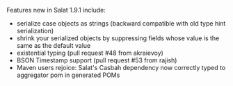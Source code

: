 Features new in Salat 1.9.1 include:

- serialize case objects as strings (backward compatible with old type hint serialization)
- shrink your serialized objects by suppressing fields whose value is the same as the default value
- existential typing (pull request #48 from akraievoy)
- BSON Timestamp support (pull request #53 from rajish)
- Maven users rejoice: Salat's Casbah dependency now correctly typed to aggregator pom in generated POMs